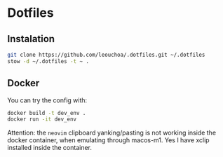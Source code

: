 # Dotfiles

## Instalation

```bash
git clone https://github.com/leouchoa/.dotfiles.git ~/.dotfiles
stow -d ~/.dotfiles -t ~ .
```

## Docker

You can try the config with:

```bash
docker build -t dev_env .
docker run -it dev_env
```

Attention: the `neovim` clipboard yanking/pasting is not working inside the
docker container, when emulating through macos-m1. Yes I have xclip installed
inside the container.
